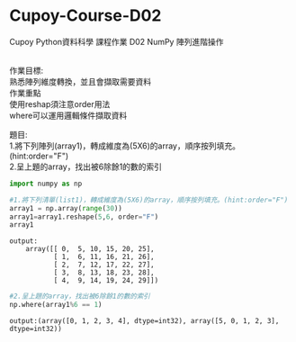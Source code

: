 # Cupoy-Course-D02
Cupoy Python資料科學 課程作業 D02 NumPy 陣列進階操作  
</br>

作業目標:  
熟悉陣列維度轉換，並且會擷取需要資料  
作業重點  
使用reshap須注意order用法  
where可以運用邏輯條件擷取資料  
  
題目:  
1.將下列陣列(array1)，轉成維度為(5X6)的array，順序按列填充。(hint:order="F")  
2.呈上題的array，找出被6除餘1的數的索引  
  
```py
import numpy as np
```

```py
#1.將下列清單(list1)，轉成維度為(5X6)的array，順序按列填充。(hint:order="F")
array1 = np.array(range(30))
array1=array1.reshape(5,6, order="F")
array1
```
```
output:
    array([[ 0,  5, 10, 15, 20, 25],
           [ 1,  6, 11, 16, 21, 26],
           [ 2,  7, 12, 17, 22, 27],
           [ 3,  8, 13, 18, 23, 28],
           [ 4,  9, 14, 19, 24, 29]])
```

```py
#2.呈上題的array，找出被6除餘1的數的索引
np.where(array1%6 == 1)
```
```
output:(array([0, 1, 2, 3, 4], dtype=int32), array([5, 0, 1, 2, 3], dtype=int32))
```
